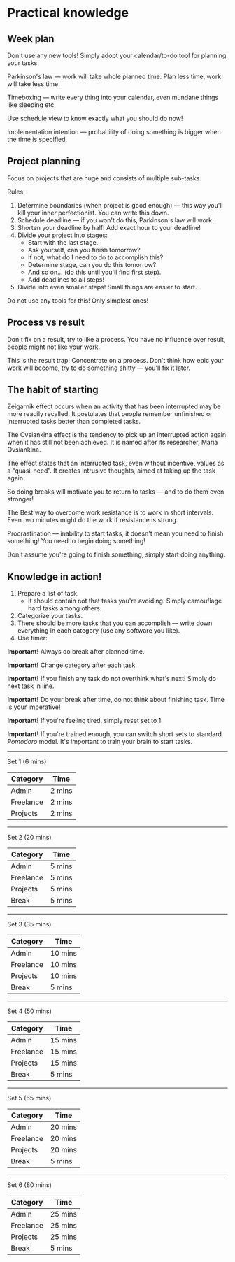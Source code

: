# Practical knowledge

## Week plan

Don't use any new tools! Simply adopt your calendar/to-do tool for planning your tasks.

Parkinson's law — work will take whole planned time. Plan less time, work will take less time.

Timeboxing — write every thing into your calendar, even mundane things like sleeping etc.

Use schedule view to know exactly what you should do now!

Implementation intention — probability of doing something is bigger when the time is specified.

## Project planning

Focus on projects that are huge and consists of multiple sub-tasks.

Rules:
1. Determine boundaries (when project is good enough) — this way you'll kill your inner perfectionist. You can write this down.
2. Schedule deadline — if you won't do this, Parkinson's law will work.
3. Shorten your deadline by half! Add exact hour to your deadline!
4. Divide your project into stages:
    * Start with the last stage.
    * Ask yourself, can you finish tomorrow?
    * If not, what do I need to do to accomplish this?
    * Determine stage, can you do this tomorrow?
    * And so on... (do this until you'll find first step).
    * Add deadlines to all steps!
5. Divide into even smaller steps! Small things are easier to start.

Do not use any tools for this! Only simplest ones!

## Process vs result

Don't fix on a result, try to like a process. You have no influence over result, people might not like your work.

This is the result trap! Concentrate on a process. Don't think how epic your work will become, try to do something shitty — you'll fix it later.

## The habit of starting

Zeigarnik effect occurs when an activity that has been interrupted may be more readily recalled. It postulates that people remember unfinished or interrupted tasks better than completed tasks.

The Ovsiankina effect is the tendency to pick up an interrupted action again when it has still not been achieved. It is named after its researcher, Maria Ovsiankina.

The effect states that an interrupted task, even without incentive, values as a “quasi-need”. It creates intrusive thoughts, aimed at taking up the task again.

So doing breaks will motivate you to return to tasks — and to do them even stronger!

The Best way to overcome work resistance is to work in short intervals. Even two minutes might do the work if resistance is strong.

Procrastination — inability to start tasks, it doesn't mean you need to finish something! You need to begin doing something!

Don't assume you're going to finish something, simply start doing anything.

## Knowledge in action!

1. Prepare a list of task.
    * It should contain not that tasks you're avoiding. Simply camouflage hard tasks among others.
2. Categorize your tasks.
3. There should be more tasks that you can accomplish — write down everything in each category (use any software you like).
4. Use timer:

__Important!__ Always do break after planned time.

__Important!__ Change category after each task.

__Important!__ If you finish any task do not overthink what's next! Simply do next task in line.

__Important!__ Do your break after time, do not think about finishing task. Time is your imperative!

__Important!__ If you're feeling tired, simply reset set to 1.

__Important!__ If you're trained enough, you can switch short sets to standard _Pomodoro_ model. It's important to train your brain to start tasks.

---

Set 1 (6 mins)

| Category | Time |
|---|---|
| Admin |  2 mins |
| Freelance | 2 mins |
| Projects | 2 mins |

---

Set 2 (20 mins)

| Category | Time |
|---|---|
| Admin |  5 mins |
| Freelance | 5 mins |
| Projects | 5 mins |
| Break | 5 mins |

---

Set 3 (35 mins)

| Category | Time |
|---|---|
| Admin |  10 mins |
| Freelance | 10 mins |
| Projects | 10 mins |
| Break | 5 mins |

---

Set 4 (50 mins)

| Category | Time |
|---|---|
| Admin |  15 mins |
| Freelance | 15 mins |
| Projects | 15 mins |
| Break | 5 mins |

---

Set 5 (65 mins)

| Category | Time |
|---|---|
| Admin |  20 mins |
| Freelance | 20 mins |
| Projects | 20 mins |
| Break | 5 mins |

---

Set 6 (80 mins)

| Category | Time |
|---|---|
| Admin |  25 mins |
| Freelance | 25 mins |
| Projects | 25 mins |
| Break | 5 mins |
